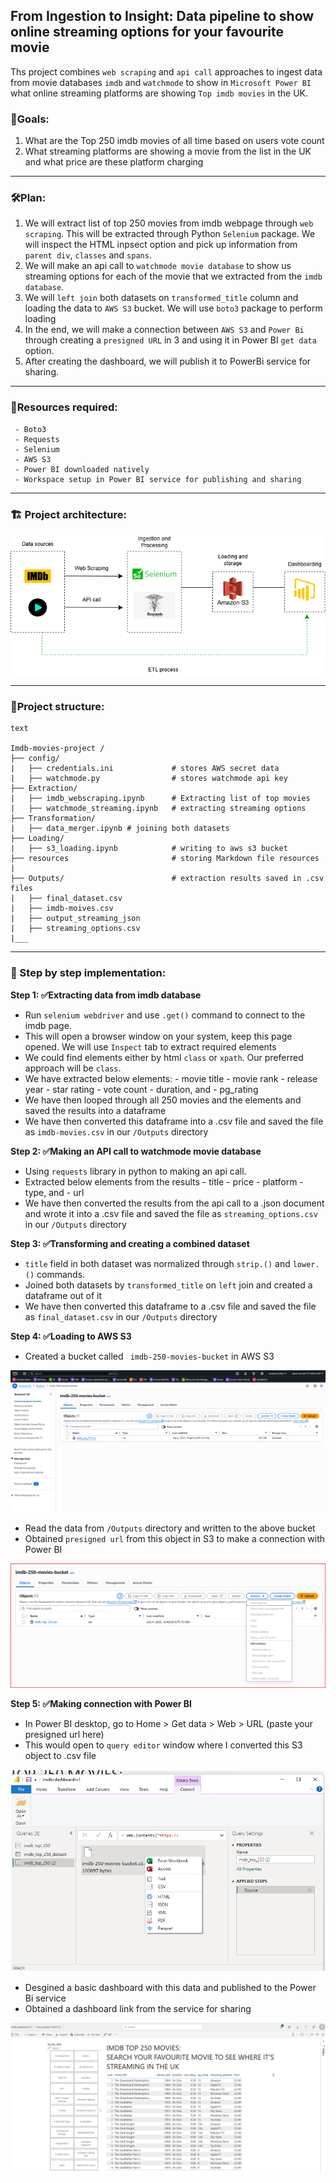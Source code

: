 ## From Ingestion to Insight: Data pipeline to show online streaming options for your favourite movie

Ths project combines `web scraping` and `api call` approaches to ingest data from movie databases `imdb` and `watchmode` to show in `Microsoft Power BI` what online streaming platforms are showing `Top imdb movies` in the UK.

### 🌟Goals:

 1. What are the Top 250 imdb movies of all time based on users vote count
 2. What streaming platforms are showing a movie from the list in the UK and what price are these platform charging

---

### 🛠️Plan:

 1. We will extract list of top 250 movies from imdb webpage through `web scraping`. This will be extracted through Python `Selenium` package. We will inspect the HTML inpsect option and pick up information from `parent div`, `classes` and `spans`.
 2. We will make an api call to `watchmode movie database` to show us streaming options for each of the movie that we extracted from the `imdb database`.
 3. We will `left join` both datasets on `transformed_title` column and loading the data to `AWS S3` bucket. We will use `boto3` package to perform loading
 4. In the end, we will make a connection between `AWS S3` and `Power Bi` through creating a `presigned URL` in 3 and using it in Power BI `get data` option.
 5. After creating the dashboard, we will publish it to PowerBi service for sharing.

---

 ### 🎯Resources required:

 ```
  - Boto3
  - Requests
  - Selenium
  - AWS S3
  - Power BI downloaded natively
  - Workspace setup in Power BI service for publishing and sharing
 ```
---
 ### 🏗️ Project architecture:

 ![Reference Image](/resources/Diagram.png)

---
 ### 📂Project structure:

 ```
text

Imdb-movies-project /
├── config/        
|   ├── credentials.ini             # stores AWS secret data
|   ├── watchmode.py                # stores watchmode api key
├── Extraction/              
|   ├── imdb_webscraping.ipynb      # Extracting list of top movies
|   ├── watchmode_streaming.ipynb   # extracting streaming options
├── Transformation/
|   ├── data_merger.ipynb # joining both datasets
├── Loading/
|   ├── s3_loading.ipynb            # writing to aws s3 bucket 
├── resources                       # storing Markdown file resources
|
├── Outputs/                        # extraction results saved in .csv files
|   ├── final_dataset.csv   
|   ├── imdb-moives.csv  
|   ├── output_streaming_json  
|   ├── streaming_options.csv  
|___

```
---
###  🚀 Step by step implementation:

**Step 1: ✅Extracting data from imdb database**
 - Run `selenium webdriver` and use `.get()` command to connect to the imdb page.
 - This will open a browser window on your system, keep this page opened. We will use `Inspect` tab to extract required elements
 - We could find elements either by html `class` or `xpath`. Our preferred approach will be `class`.
 -  We have extracted below elements:
             - movie title
             - movie rank
              - release year
              - star rating
             - vote count
             - duration, and
             - pg_rating
- We have then looped through all 250 movies and the elements and saved the results into a dataframe
- We have then converted this dataframe into a .csv file and saved the file as `imdb-movies.csv` in our `/Outputs` directory

**Step 2: ✅Making an API call to watchmode movie database**
 - Using `requests` library in python to making an api call.
 - Extracted below elements from the results
            - title
            - price
            - platform
            - type, and
            - url
- We have then converted the results from the api call to a .json document and wrote it into a .csv file and saved the file as `streaming_options.csv` in our `/Outputs` directory

**Step 3: ✅Transforming and creating a combined dataset**
 - `title` field in both dataset was normalized through `strip.()` and `lower.()` commands.
 - Joined both datasets by `transformed_title` on `left` join and created a dataframe out of it
- We have then converted this dataframe to a .csv file and saved the file as `final_dataset.csv` in our `/Outputs` directory

**Step 4: ✅Loading to AWS S3**
 - Created a bucket called ` imdb-250-movies-bucket` in AWS S3

![Reference Image](/resources/s3-bucket.png)

 - Read the data from `/Outputs` directory and written to the above bucket
- Obtained `presigned url` from this object in S3 to make a connection with Power BI

 ![Reference Image](/resources/creating-paginated-url.png)

**Step 5: ✅Making connection with Power BI**
 - In Power BI desktop, go to Home > Get data > Web > URL (paste your presigned url here)
 - This would open to `query editor` window where I converted this S3 object to .csv file

![Reference Image](/resources/powerbi-object-to-csv.png)

- Desgined a basic dashboard with this data and published to the Power Bi service
- Obtained a dashboard link from the service for sharing

 ![Reference Image](/resources/powerbi-dashboard.png)
